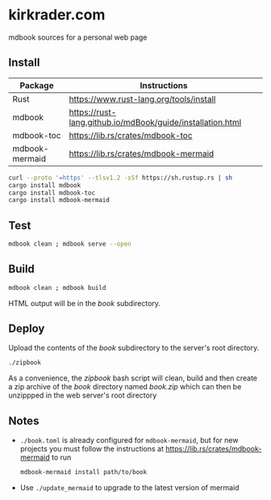 # kirkrader.com

mdbook sources for a personal web page

## Install

| Package        | Instructions                                                 |
|----------------|--------------------------------------------------------------|
| Rust           | <https://www.rust-lang.org/tools/install>                    |
| mdbook         | <https://rust-lang.github.io/mdBook/guide/installation.html> |
| mdbook-toc     | <https://lib.rs/crates/mdbook-toc>                           |
| mdbook-mermaid | <https://lib.rs/crates/mdbook-mermaid>                       |

```bash
curl --proto '=https' --tlsv1.2 -sSf https://sh.rustup.rs | sh
cargo install mdbook
cargo install mdbook-toc
cargo install mdbook-mermaid
```

## Test

```bash
mdbook clean ; mdbook serve --open
```

## Build

```bash
mdbook clean ; mdbook build
```

HTML output will be in the _book_ subdirectory.

## Deploy

Upload the contents of the _book_ subdirectory to the server's root directory.

```bash
./zipbook
```

As a convenience, the _zipbook_ bash script will clean, build and then create a
zip archive of the _book_ directory named _book.zip_ which can then be
unzippped in the web server's root directory

## Notes

* `./book.toml` is already configured for `mdbook-mermaid`, but for new
  projects you must follow the instructions at
  <https://lib.rs/crates/mdbook-mermaid> to run
  
  ```bash
  mdbook-mermaid install path/to/book
  ```

* Use `./update_mermaid` to upgrade to the latest version of mermaid
